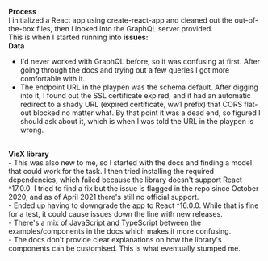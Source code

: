 <b>Process</b><br/>
I initialized a React app using create-react-app and cleaned out the out-of-the-box files, then I looked into the GraphQL server provided.<br/>
This is when I started running into <b>issues:</b><br/>
<b>Data</b><br/>
- I'd never worked with GraphQL before, so it was confusing at first. After going through the docs and trying out a few queries I got more comfortable with it.<br/>
- The endpoint URL in the playpen was the schema default. After digging into it, I found out the SSL certificate expired, and it had an automatic redirect to a shady URL (expired certificate, ww1 prefix) that CORS flat-out blocked no matter what. By that point it was a dead end, so figured I should ask about it, which is when I was told the URL in the playpen is wrong.<br/>
<br/>
<b>VisX library</b><br/>
- This was also new to me, so I started with the docs and finding a model that could work for the task. I then tried installing the required dependencies, which failed because the library doesn't support React ^17.0.0. I tried to find a fix but the issue is flagged in the repo since October 2020, and as of April 2021 there's still no official support.<br/>
- Ended up having to downgrade the app to React ^16.0.0. While that is fine for a test, it could cause issues down the line with new releases.<br/>
- There's a mix of JavaScript and TypeScript between the examples/components in the docs which makes it more confusing.<br/>
- The docs don't provide clear explanations on how the library's components can be customised. This is what eventually stumped me.
